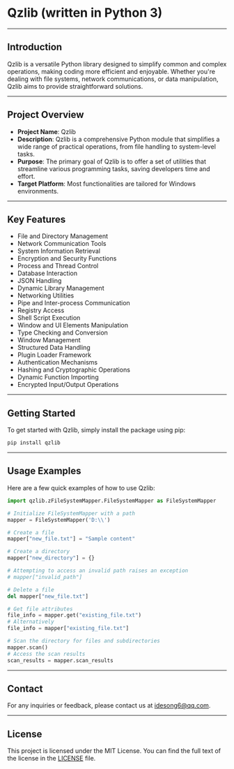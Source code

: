 # Qzlib (written in Python 3)

---

## Introduction

Qzlib is a versatile Python library designed to simplify common and complex operations, making coding more efficient and enjoyable. Whether you're dealing with file systems, network communications, or data manipulation, Qzlib aims to provide straightforward solutions.

---

## Project Overview

- **Project Name**: Qzlib
- **Description**: Qzlib is a comprehensive Python module that simplifies a wide range of practical operations, from file handling to system-level tasks.
- **Purpose**: The primary goal of Qzlib is to offer a set of utilities that streamline various programming tasks, saving developers time and effort.
- **Target Platform**: Most functionalities are tailored for Windows environments.

---

## Key Features

- File and Directory Management
- Network Communication Tools
- System Information Retrieval
- Encryption and Security Functions
- Process and Thread Control
- Database Interaction
- JSON Handling
- Dynamic Library Management
- Networking Utilities
- Pipe and Inter-process Communication
- Registry Access
- Shell Script Execution
- Window and UI Elements Manipulation
- Type Checking and Conversion
- Window Management
- Structured Data Handling
- Plugin Loader Framework
- Authentication Mechanisms
- Hashing and Cryptographic Operations
- Dynamic Function Importing
- Encrypted Input/Output Operations

---

## Getting Started

To get started with Qzlib, simply install the package using pip:
```bash
pip install qzlib
```
---

## Usage Examples

Here are a few quick examples of how to use Qzlib:

```python
import qzlib.zFileSystemMapper.FileSystemMapper as FileSystemMapper

# Initialize FileSystemMapper with a path
mapper = FileSystemMapper('D:\\')

# Create a file
mapper["new_file.txt"] = "Sample content"

# Create a directory
mapper["new_directory"] = {}

# Attempting to access an invalid path raises an exception
# mapper["invalid_path"]

# Delete a file
del mapper["new_file.txt"]

# Get file attributes
file_info = mapper.get("existing_file.txt")
# Alternatively
file_info = mapper["existing_file.txt"]

# Scan the directory for files and subdirectories
mapper.scan()
# Access the scan results
scan_results = mapper.scan_results
```

---
## Contact
For any inquiries or feedback, please contact us at [idesong6@qq.com](mailto:idesong6@qq.com).

---
## License

This project is licensed under the MIT License. You can find the full text of the license in the [LICENSE](LICENSE) file.

